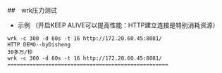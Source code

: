 ##　wrk压力测试

- 示例 （开启KEEP ALIVE可以提高性能：HTTP建立连接是特别消耗资源）

```
wrk -c 300 -d 60s -t 16 http://172.20.60.45:8081/
HTTP DEMO--byDisheng
30多万/秒
wrk -c 300 -d 60s -t 16 http://172.20.60.45:8081/
===================================================

```